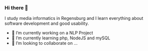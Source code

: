 ### Hi there 👋

I study media informatics in Regensburg and I learn everything about software development and good usability. 

- 🔭 I’m currently working on a NLP Project
- 🌱 I’m currently learning php, NodeJS and mySQL
- 👯 I’m looking to collaborate on ...

